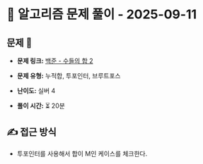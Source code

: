 # 📝 알고리즘 문제 풀이 - 2025-09-11

## 문제 📖

- **문제 링크:** [백준 - 수들의 합 2](https://www.acmicpc.net/problem/2003)

- **문제 유형:** 누적합, 투포인터, 브루트포스

- **난이도:** 실버 4

- **풀이 시간:** ⏳ 20분

## ✍ 접근 방식

- 투포인터를 사용해서 합이 M인 케이스를 체크한다.

